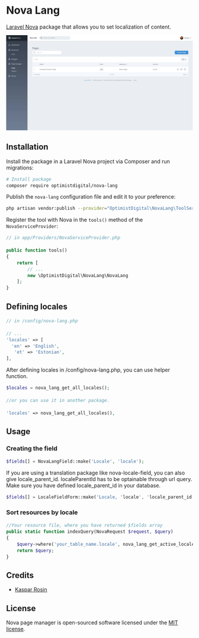 # Nova Lang

[Laravel Nova](https://nova.laravel.com) package that allows you to set localization of content.

![NovaLang](./docs/novalang.gif)

## Installation

Install the package in a Laravel Nova project via Composer and run migrations:

```bash
# Install package
composer require optimistdigital/nova-lang
```

Publish the `nova-lang` configuration file and edit it to your preference:

```bash
php artisan vendor:publish --provider="OptimistDigital\NovaLang\ToolServiceProvider" --tag="config"
```

Register the tool with Nova in the `tools()` method of the `NovaServiceProvider`:

```php
// in app/Providers/NovaServiceProvider.php

public function tools()
{
    return [
        // ...
        new \OptimistDigital\NovaLang\NovaLang
    ];
}
```

## Defining locales

```php
// in /config/nova-lang.php

// ...
'locales' => [
  'en' => 'English',
   'et' => 'Estonian',
],
```

After defining locales in /config/nova-lang.php, you can use helper function.

```php
$locales = nova_lang_get_all_locales();

//or you can use it in another package.

'locales' => nova_lang_get_all_locales(),
```

## Usage

### Creating the field

```php
$fields[] = NovaLangField::make('Locale', 'locale');
```

If you are using a translation package like nova-locale-field, you can also give
locale_parent_id. localeParentId has to be optainable through url query. Make sure you have defined locale_parent_id in your database.

```php
$fields[] = LocaleFieldForm::make('Locale, 'locale', 'locale_parent_id')
```

### Sort resources by locale

```php
//Your resource file, where you have returned $fields array
public static function indexQuery(NovaRequest $request, $query)
{
    $query->where('your_table_name.locale', nova_lang_get_active_locale());
    return $query;
}
```

## Credits

- [Kaspar Rosin](https://github.com/KasparRosin)

## License

Nova page manager is open-sourced software licensed under the [MIT license](LICENSE.md).
